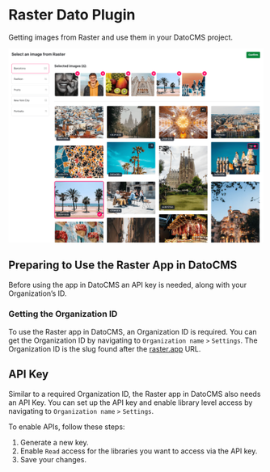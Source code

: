 # Raster Dato Plugin

Getting images from Raster and use them in your DatoCMS project.

![Raster Dato Plugin Preview](docs/preview.png)

## Preparing to Use the Raster App in DatoCMS

Before using the app in DatoCMS an API key is needed, along with your Organization’s ID.

### Getting the Organization ID

To use the Raster app in DatoCMS, an Organization ID is required. You can get the Organization ID by navigating to `Organization name` `>` `Settings`. The Organization ID is the slug found after the [raster.app](http://raster.app/) URL.

## API Key

Similar to a required Organization ID, the Raster app in DatoCMS also needs an API Key. You can set up the API key and enable library level access by navigating to `Organization name` `>` `Settings`.

To enable APIs, follow these steps:

1. Generate a new key.
2. Enable `Read` access for the libraries you want to access via the API key.
3. Save your changes.
